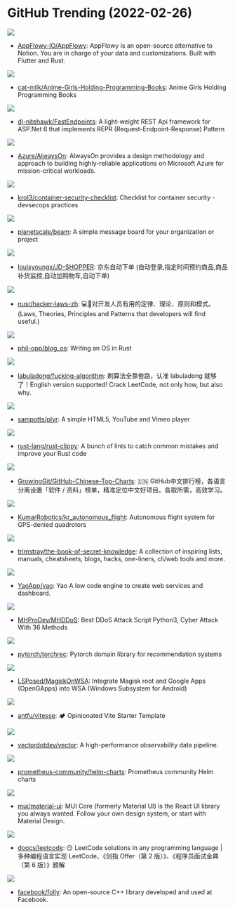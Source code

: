 # GitHub Trending (2022-02-26)

![](https://img.shields.io/badge/Rust-New%2072-green?style=flat-square&logo=appveyor)
- [AppFlowy-IO/AppFlowy](https://github.com/AppFlowy-IO/AppFlowy): AppFlowy is an open-source alternative to Notion. You are in charge of your data and customizations. Built with Flutter and Rust.

![](https://img.shields.io/badge/none-New%20286-green?style=flat-square&logo=appveyor)
- [cat-milk/Anime-Girls-Holding-Programming-Books](https://github.com/cat-milk/Anime-Girls-Holding-Programming-Books): Anime Girls Holding Programming Books

![](https://img.shields.io/badge/C%23-New%2096-green?style=flat-square&logo=appveyor)
- [dj-nitehawk/FastEndpoints](https://github.com/dj-nitehawk/FastEndpoints): A light-weight REST Api framework for ASP.Net 6 that implements REPR (Request-Endpoint-Response) Pattern

![](https://img.shields.io/badge/none-New%2028-green?style=flat-square&logo=appveyor)
- [Azure/AlwaysOn](https://github.com/Azure/AlwaysOn): AlwaysOn provides a design methodology and approach to building highly-reliable applications on Microsoft Azure for mission-critical workloads.

![](https://img.shields.io/badge/none-New%2024-green?style=flat-square&logo=appveyor)
- [krol3/container-security-checklist](https://github.com/krol3/container-security-checklist): Checklist for container security - devsecops practices

![](https://img.shields.io/badge/TypeScript-New%20288-green?style=flat-square&logo=appveyor)
- [planetscale/beam](https://github.com/planetscale/beam): A simple message board for your organization or project

![](https://img.shields.io/badge/Python-New%20159-green?style=flat-square&logo=appveyor)
- [louisyoungx/JD-SHOPPER](https://github.com/louisyoungx/JD-SHOPPER): 京东自动下单 (自动登录,指定时间预约商品,商品补货监控,自动加购物车,自动下单)

![](https://img.shields.io/badge/none-New%20179-green?style=flat-square&logo=appveyor)
- [nusr/hacker-laws-zh](https://github.com/nusr/hacker-laws-zh): 💻📖对开发人员有用的定律、理论、原则和模式。(Laws, Theories, Principles and Patterns that developers will find useful.)

![](https://img.shields.io/badge/HTML-New%20198-green?style=flat-square&logo=appveyor)
- [phil-opp/blog_os](https://github.com/phil-opp/blog_os): Writing an OS in Rust

![](https://img.shields.io/badge/Markdown-New%20184-green?style=flat-square&logo=appveyor)
- [labuladong/fucking-algorithm](https://github.com/labuladong/fucking-algorithm): 刷算法全靠套路，认准 labuladong 就够了！English version supported! Crack LeetCode, not only how, but also why.

![](https://img.shields.io/badge/JavaScript-New%2056-green?style=flat-square&logo=appveyor)
- [sampotts/plyr](https://github.com/sampotts/plyr): A simple HTML5, YouTube and Vimeo player

![](https://img.shields.io/badge/Rust-New%2010-green?style=flat-square&logo=appveyor)
- [rust-lang/rust-clippy](https://github.com/rust-lang/rust-clippy): A bunch of lints to catch common mistakes and improve your Rust code

![](https://img.shields.io/badge/Java-New%2024-green?style=flat-square&logo=appveyor)
- [GrowingGit/GitHub-Chinese-Top-Charts](https://github.com/GrowingGit/GitHub-Chinese-Top-Charts): 🇨🇳 GitHub中文排行榜，各语言分离设置「软件 / 资料」榜单，精准定位中文好项目。各取所需，高效学习。

![](https://img.shields.io/badge/C%2B%2B-New%2086-green?style=flat-square&logo=appveyor)
- [KumarRobotics/kr_autonomous_flight](https://github.com/KumarRobotics/kr_autonomous_flight): Autonomous flight system for GPS-denied quadrotors

![](https://img.shields.io/badge/none-New%20134-green?style=flat-square&logo=appveyor)
- [trimstray/the-book-of-secret-knowledge](https://github.com/trimstray/the-book-of-secret-knowledge): A collection of inspiring lists, manuals, cheatsheets, blogs, hacks, one-liners, cli/web tools and more.

![](https://img.shields.io/badge/Go-New%20195-green?style=flat-square&logo=appveyor)
- [YaoApp/yao](https://github.com/YaoApp/yao): Yao A low code engine to create web services and dashboard.

![](https://img.shields.io/badge/Python-New%2019-green?style=flat-square&logo=appveyor)
- [MHProDev/MHDDoS](https://github.com/MHProDev/MHDDoS): Best DDoS Attack Script Python3, Cyber Attack With 36 Methods

![](https://img.shields.io/badge/Python-New%2040-green?style=flat-square&logo=appveyor)
- [pytorch/torchrec](https://github.com/pytorch/torchrec): Pytorch domain library for recommendation systems

![](https://img.shields.io/badge/none-New%20102-green?style=flat-square&logo=appveyor)
- [LSPosed/MagiskOnWSA](https://github.com/LSPosed/MagiskOnWSA): Integrate Magisk root and Google Apps (OpenGApps) into WSA (Windows Subsystem for Android)

![](https://img.shields.io/badge/TypeScript-New%2033-green?style=flat-square&logo=appveyor)
- [antfu/vitesse](https://github.com/antfu/vitesse): 🏕 Opinionated Vite Starter Template

![](https://img.shields.io/badge/Rust-New%208-green?style=flat-square&logo=appveyor)
- [vectordotdev/vector](https://github.com/vectordotdev/vector): A high-performance observability data pipeline.

![](https://img.shields.io/badge/Mustache-New%206-green?style=flat-square&logo=appveyor)
- [prometheus-community/helm-charts](https://github.com/prometheus-community/helm-charts): Prometheus community Helm charts

![](https://img.shields.io/badge/JavaScript-New%2047-green?style=flat-square&logo=appveyor)
- [mui/material-ui](https://github.com/mui/material-ui): MUI Core (formerly Material UI) is the React UI library you always wanted. Follow your own design system, or start with Material Design.

![](https://img.shields.io/badge/Java-New%2041-green?style=flat-square&logo=appveyor)
- [doocs/leetcode](https://github.com/doocs/leetcode): 😏 LeetCode solutions in any programming language | 多种编程语言实现 LeetCode、《剑指 Offer（第 2 版）》、《程序员面试金典（第 6 版）》题解

![](https://img.shields.io/badge/C%2B%2B-New%2065-green?style=flat-square&logo=appveyor)
- [facebook/folly](https://github.com/facebook/folly): An open-source C++ library developed and used at Facebook.

